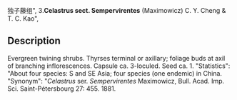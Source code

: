 独子藤组",
3.**Celastrus sect. Sempervirentes** (Maximowicz) C. Y. Cheng & T. C. Kao",

## Description
Evergreen twining shrubs. Thyrses terminal or axillary; foliage buds at axil of branching inflorescences. Capsule ca. 3-loculed. Seed ca. 1.
  "Statistics": "About four species: S and SE Asia; four species (one endemic) in China.
  "Synonym": "*Celastrus* ser. *Sempervirentes* Maximowicz, Bull. Acad. Imp. Sci. Saint-Pétersbourg 27: 455. 1881.
